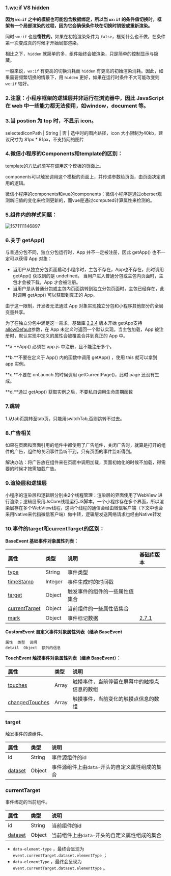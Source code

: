 ### 1.wx:if VS hidden

**因为 `wx:if` 之中的模板也可能包含数据绑定，所以当 `wx:if` 的条件值切换时，框架有一个局部渲染的过程，因为它会确保条件块在切换时销毁或重新渲染。**

同时 `wx:if` 也是**惰性的**，如果在初始渲染条件为 `false`，框架什么也不做，在条件第一次变成真的时候才开始局部渲染。

相比之下，`hidden` 就简单的多，组件始终会被渲染，只是简单的控制显示与隐藏。

一般来说，`wx:if` 有更高的切换消耗而 `hidden` 有更高的初始渲染消耗。因此，如果需要频繁切换的情景下，用 `hidden` 更好，如果在运行时条件不大可能改变则 `wx:if` 较好。

### 2.注意：小程序框架的逻辑层并非运行在浏览器中，因此 JavaScript 在 web 中一些能力都无法使用，如window，document 等。

### 3.当 postion 为 top 时，不显示 icon。

selectedIconPath | String | 否 | 选中时的图片路径，icon 大小限制为40kb，建议尺寸为 81px * 81px，不支持网络图片

### 4.微信小程序的Components和template的区别：

template的方法必须写在调用这个模板的页面上。

components可以触发调用这个模板的页面上，并传递参数给页面，由页面决定调用的逻辑。

微信小程序的components和vue的components：微信小程序是通过oberser观测新旧值的变化来检测更新的，而vue是通过computed计算属性来检测的。

### 5.组件内的样式问题：

![1571111146897](C:\Users\HQ\AppData\Roaming\Typora\typora-user-images\1571111146897.png)

### 6.关于 getApp()

与普通分包不同，独立分包运行时，App 并不一定被注册，因此 getApp() 也不一定可以获得 App 对象：

- 当用户从独立分包页面启动小程序时，主包不存在，App也不存在，此时调用 getApp() 获取到的是 undefined。 当用户进入普通分包或主包内页面时，主包才会被下载，App 才会被注册。
- 当用户是从普通分包或主包内页面跳转到独立分包页面时，主包已经存在，此时调用 getApp() 可以获取到真正的 App。

由于这一限制，开发者无法通过 App 对象实现独立分包和小程序其他部分的全局变量共享。

为了在独立分包中满足这一需求，基础库 [2.2.4](https://developers.weixin.qq.com/miniprogram/dev/framework/compatibility.html) 版本开始 getApp支持 [allowDefault](https://developers.weixin.qq.com/miniprogram/dev/framework/app-service/app.html#getappobject)参数，在 App 未定义时返回一个默认实现。当主包加载，App 被注册时，默认实现中定义的属性会被覆盖合并到真正的 App 中。

**a.**App() 必须在 app.js 中注册，且不能注册多个。

**b.**不要在定义于 App() 内的函数中调用 getApp() ，使用 this 就可以拿到 app 实例。

**c.**不要在 onLaunch 的时候调用 getCurrentPage()，此时 page 还没有生成。

**d.**通过 getApp() 获取实例之后，不要私自调用生命周期函数

### 7.跳转

1.从tab页跳转至tab页，只能用switchTab,否则跳转不过去。

### 8.广告相关

如果在页面和页面引用的组件中都使用了广告组件，关闭广告时，就算是打开的组件的广告，组件的关闭事件监听不到，只有页面的事件监听得到。

解决办法：将广告放在组件来在页面中调用加载，页面初始化的时候不加载，得需要的时候才按需加载广告。

### 9.渲染层和逻辑层

小程序的渲染层和逻辑层分别由2个线程管理：渲染层的界面使用了WebView 进行渲染；逻辑层采用JsCore线程运行JS脚本。一个小程序存在多个界面，所以渲染层存在多个WebView线程，这两个线程的通信会经由微信客户端（下文中也会采用Native来代指微信客户端）做中转，逻辑层发送网络请求也经由Native转发

### 10.事件的target和currentTarget的区别：

**BaseEvent 基础事件对象属性列表：**

| 属性                                                         | 类型    | 说明                           | 基础库版本                                                   |
| :----------------------------------------------------------- | :------ | :----------------------------- | :----------------------------------------------------------- |
| [type](https://developers.weixin.qq.com/miniprogram/dev/framework/view/wxml/event.html#type) | String  | 事件类型                       |                                                              |
| [timeStamp](https://developers.weixin.qq.com/miniprogram/dev/framework/view/wxml/event.html#timeStamp) | Integer | 事件生成时的时间戳             |                                                              |
| [target](https://developers.weixin.qq.com/miniprogram/dev/framework/view/wxml/event.html#target) | Object  | 触发事件的组件的一些属性值集合 |                                                              |
| [currentTarget](https://developers.weixin.qq.com/miniprogram/dev/framework/view/wxml/event.html#currenttarget) | Object  | 当前组件的一些属性值集合       |                                                              |
| [mark](https://developers.weixin.qq.com/miniprogram/dev/framework/view/wxml/event.html#mark) | Object  | 事件标记数据                   | [2.7.1](https://developers.weixin.qq.com/miniprogram/dev/framework/compatibility.html) |

**CustomEvent 自定义事件对象属性列表（继承 BaseEvent**

```
属性	类型	说明
detail	Object	额外的信息
```

**TouchEvent 触摸事件对象属性列表（继承 BaseEvent）：**

| 属性                                                         | 类型  | 说明                                         |
| :----------------------------------------------------------- | :---- | :------------------------------------------- |
| [touches](https://developers.weixin.qq.com/miniprogram/dev/framework/view/wxml/event.html#touches) | Array | 触摸事件，当前停留在屏幕中的触摸点信息的数组 |
| [changedTouches](https://developers.weixin.qq.com/miniprogram/dev/framework/view/wxml/event.html#changedTouches) | Array | 触摸事件，当前变化的触摸点信息的数组         |

### target

触发事件的源组件。

| 属性                                                         | 类型   | 说明                                            |
| :----------------------------------------------------------- | :----- | :---------------------------------------------- |
| id                                                           | String | 事件源组件的id                                  |
| [dataset](https://developers.weixin.qq.com/miniprogram/dev/framework/view/wxml/event.html#dataset) | Object | 事件源组件上由`data-`开头的自定义属性组成的集合 |

### currentTarget

事件绑定的当前组件。

| 属性                                                         | 类型   | 说明                                          |
| :----------------------------------------------------------- | :----- | :-------------------------------------------- |
| id                                                           | String | 当前组件的id                                  |
| [dataset](https://developers.weixin.qq.com/miniprogram/dev/framework/view/wxml/event.html#dataset) | Object | 当前组件上由`data-`开头的自定义属性组成的集合 |

- `data-element-type` ，最终会呈现为 `event.currentTarget.dataset.elementType` ；
- `data-elementType` ，最终会呈现为 `event.currentTarget.dataset.elementtype` 。

